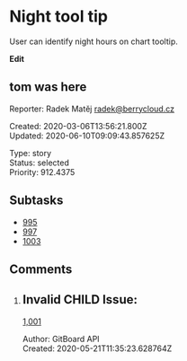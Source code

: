 # Night tool tip

User can identify night hours on chart tooltip.

**Edit**

## **tom was here**

Reporter: Radek Matěj <radek@berrycloud.cz>  

Created: 2020-03-06T13:56:21.800Z  
Updated: 2020-06-10T09:09:43.857625Z

Type: story  
Status: selected  
Priority: 912.4375

## Subtasks
- [995](995.md "Add blackest theme")
- [997](997.md "Yet another one")
- [1003](1003.md "Yet another another issue")

## Comments
1.  ## Invalid CHILD Issue:
    [1,001](1,001.md "This needs to be done")

    Author: GitBoard API  
    Created: 2020-05-21T11:35:23.628764Z  
